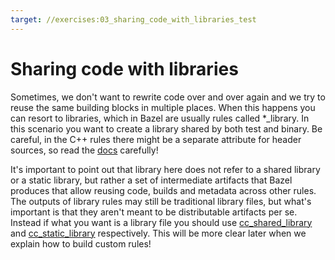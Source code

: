 ```yaml
---
target: //exercises:03_sharing_code_with_libraries_test
---
```

# Sharing code with libraries

Sometimes, we don't want to rewrite code over and over again and we try to reuse the same building blocks in multiple places. When this happens you can resort to libraries, which in Bazel are usually rules called *_library. In this scenario you want to create a library shared by both test and binary. Be careful, in the C++ rules there might be a separate attribute for header sources, so read the [docs](https://bazel.build/reference/be/c-cpp#cc_library) carefully!

It's important to point out that library here does not refer to a shared library or a static library, but rather a set of intermediate artifacts that Bazel produces that allow reusing code, builds and metadata across other rules. The outputs of library rules may still be traditional library files, but what's important is that they aren't meant to be distributable artifacts per se. Instead if what you want is a library file you should use [cc_shared_library](https://bazel.build/reference/be/c-cpp#cc_shared_library) and [cc_static_library](https://bazel.build/reference/be/c-cpp#cc_static_library) respectively. This will be more clear later when we explain how to build custom rules!